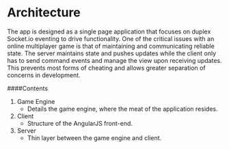 # Architecture

The app is designed as a single page application that focuses on duplex Socket.io eventing to drive functionality. One of the critical issues with an online multiplayer game is that of maintaining and communicating reliable state. The server maintains state and pushes updates while the client only has to send command events and manage the view upon receiving updates. This prevents most forms of cheating and allows greater separation of concerns in development.

####Contents

1. Game Engine
    * Details the game engine, where the meat of the application resides.
2. Client
    * Structure of the AngularJS front-end.
3. Server
    * Thin layer between the game engine and client.
